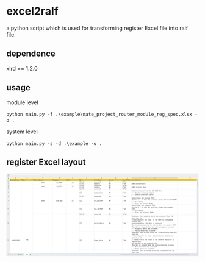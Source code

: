 # excel2ralf
a python script which is used for transforming register Excel file into ralf file. 

## dependence
xlrd == 1.2.0

## usage
module level
```
python main.py -f .\example\mate_project_router_module_reg_spec.xlsx -o .
```

system level
```
python main.py -s -d .\example -o .
```

## register Excel layout
![](img/register_Excel_layout.png)
